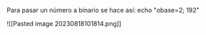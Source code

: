
Para pasar un número a binario se hace así: echo "obase=2; 192"

![[Pasted image 20230818101814.png]]





